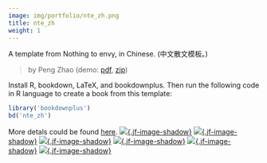 ```yaml
---
image: img/portfolio/nte_zh.png
title: nte_zh
weight: 1
---
```


A template from Nothing to envy, in Chinese. (中文散文模板。)

> by Peng Zhao (demo: [pdf](https://github.com/pzhaonet/bookdownplus/raw/master/inst2/nte_zh/showcase/nte_zh.pdf), [zip](https://github.com/pzhaonet/bookdownplus/raw/master/inst/templates/nte_zh.zip))

<!--more-->

Install R, bookdown, LaTeX, and bookdownplus. Then run the following code in R language to create a book from this template:

```r
library('bookdownplus')
bd('nte_zh')
```

More detals could be found [here](https://github.com/pzhaonet/bookdownplus).
[![](https://github.com/pzhaonet/bookdownplus/raw/master/inst2/nte_zh/showcase/cover.png){.jf-image-shadow}](https://github.com/pzhaonet/bookdownplus/raw/master/inst2/nte_zh/showcase/cover.png)
[![](https://github.com/pzhaonet/bookdownplus/raw/master/inst2/nte_zh/showcase/nte_zh1.png){.jf-image-shadow}](https://github.com/pzhaonet/bookdownplus/raw/master/inst2/nte_zh/showcase/nte_zh1.png)
[![](https://github.com/pzhaonet/bookdownplus/raw/master/inst2/nte_zh/showcase/nte_zh19.png){.jf-image-shadow}](https://github.com/pzhaonet/bookdownplus/raw/master/inst2/nte_zh/showcase/nte_zh19.png)
[![](https://github.com/pzhaonet/bookdownplus/raw/master/inst2/nte_zh/showcase/nte_zh23.png){.jf-image-shadow}](https://github.com/pzhaonet/bookdownplus/raw/master/inst2/nte_zh/showcase/nte_zh23.png)
[![](https://github.com/pzhaonet/bookdownplus/raw/master/inst2/nte_zh/showcase/nte_zh3.png){.jf-image-shadow}](https://github.com/pzhaonet/bookdownplus/raw/master/inst2/nte_zh/showcase/nte_zh3.png)
[![](https://github.com/pzhaonet/bookdownplus/raw/master/inst2/nte_zh/showcase/nte_zh7.png){.jf-image-shadow}](https://github.com/pzhaonet/bookdownplus/raw/master/inst2/nte_zh/showcase/nte_zh7.png)

